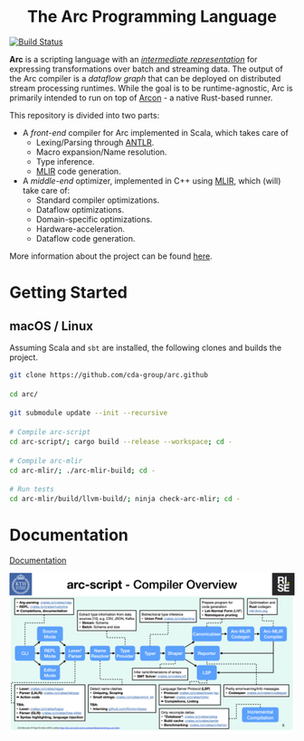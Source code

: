 <h1 align="center">The Arc Programming Language</h1>

[![Build Status](https://travis-ci.org/cda-group/arc.svg?branch=master)](https://travis-ci.org/cda-group/arc/)

**Arc** is a scripting language with an [*intermediate representation*](https://en.wikipedia.org/wiki/Intermediate_representation) for expressing transformations over batch and streaming data. The output of the Arc compiler is a *dataflow graph* that can be deployed on distributed stream processing runtimes. While the goal is to be runtime-agnostic, Arc is primarily intended to run on top of [Arcon](https://github.com/cda-group/arcon) - a native Rust-based runner.

This repository is divided into two parts:

* A *front-end* compiler for Arc implemented in Scala, which takes care of
  * Lexing/Parsing through [ANTLR](https://www.antlr.org/).
  * Macro expansion/Name resolution.
  * Type inference.
  * [MLIR](https://github.com/tensorflow/mlir) code generation.
* A *middle-end* optimizer, implemented in C++ using [MLIR](https://github.com/tensorflow/mlir), which (will) take care of:
  * Standard compiler optimizations.
  * Dataflow optimizations.
  * Domain-specific optimizations.
  * Hardware-acceleration.
  * Dataflow code generation.

More information about the project can be found [here](https://cda-group.github.io/).

# Getting Started

## macOS / Linux

Assuming Scala and `sbt` are installed, the following clones and builds the project.

```bash
git clone https://github.com/cda-group/arc.github

cd arc/

git submodule update --init --recursive

# Compile arc-script
cd arc-script/; cargo build --release --workspace; cd -

# Compile arc-mlir
cd arc-mlir/; ./arc-mlir-build; cd -

# Run tests
cd arc-mlir/build/llvm-build/; ninja check-arc-mlir; cd -
```

# Documentation

[Documentation](www.github.com/cda-group/arc)

<p align="center">
  <img src="https://github.com/segeljakt/assets/raw/master/arc-script.png">
</p>
